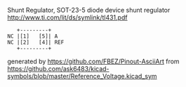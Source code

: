 Shunt Regulator, SOT-23-5
diode device shunt regulator
http://www.ti.com/lit/ds/symlink/tl431.pdf


	   +---------+
	NC |[1]   [5]| A
	NC |[2]   [4]| REF
	   +---------+


generated by https://github.com/FBEZ/Pinout-AsciiArt from https://github.com/ask6483/kicad-symbols/blob/master/Reference_Voltage.kicad_sym